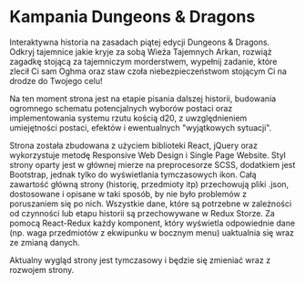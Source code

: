 # Kampania Dungeons & Dragons

Interaktywna historia na zasadach piątej edycji Dungeons & Dragons. Odkryj tajemnice jakie kryje za sobą Wieża Tajemnych Arkan, rozwiąż zagadkę stojącą za tajemniczym morderstwem, wypełnij zadanie, które zlecił Ci sam Oghma oraz staw czoła niebezpieczeństwom stojącym Ci na drodze do Twojego celu!

Na ten moment strona jest na etapie pisania dalszej historii, budowania ogromnego schematu potencjalnych wyborów postaci oraz implementowania systemu rzutu kością d20, z uwzględnieniem umiejętności postaci, efektów i ewentualnych "wyjątkowych sytuacji".

Strona została zbudowana z użyciem biblioteki React, jQuery oraz wykorzystuje metodę Responsive Web Design i Single Page Website. Styl strony oparty jest w głównej mierze na preprocesorze SCSS, dodatkiem jest Bootstrap, jednak tylko do wyświetlania tymczasowych ikon. Całą zawartość główną strony (historię, przedmioty itp) przechowują pliki .json, dostosowane i opisane w taki sposób, by nie było problemów z poruszaniem się po nich. Wszystkie dane, które są potrzebne w zależności od czynności lub etapu historii są przechowywane w Redux Storze. Za pomocą React-Redux każdy komponent, który wyświetla odpowiednie dane (np. waga przedmiotów z ekwipunku w bocznym menu) uaktualnia się wraz ze zmianą danych. 

Aktualny wygląd strony jest tymczasowy i będzie się zmieniać wraz z rozwojem strony. 
